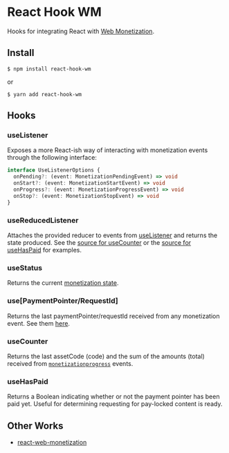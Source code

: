 # React Hook WM
Hooks for integrating React with [Web Monetization](https://webmonetization.org/).

## Install
    $ npm install react-hook-wm

or

    $ yarn add react-hook-wm

## Hooks

### useListener
Exposes a more React-ish way of interacting with monetization events through the following interface:

```typescript
interface UseListenerOptions {
  onPending?: (event: MonetizationPendingEvent) => void
  onStart?: (event: MonetizationStartEvent) => void
  onProgress?: (event: MonetizationProgressEvent) => void
  onStop?: (event: MonetizationStopEvent) => void
}
```

### useReducedListener
Attaches the provided reducer to events from [useListener](#useListener) and returns the state produced. See the [source for useCounter](src/counter.ts) or the [source for useHasPaid](src/has-paid.ts) for examples.

### useStatus
Returns the current [monetization state](https://webmonetization.org/docs/api#states).

### use[PaymentPointer/RequestId]
Returns the last paymentPointer/requestId received from any monetization event. See them [here](https://webmonetization.org/docs/api#browser-events).

### useCounter
Returns the last assetCode (code) and the sum of the amounts (total) received from [`monetizationprogress`](https://webmonetization.org/docs/api#monetizationprogress) events.

### useHasPaid
Returns a Boolean indicating whether or not the payment pointer has been paid yet. Useful for determining requesting for pay-locked content is ready.

## Other Works
- [react-web-monetization](https://github.com/sharafian/react-web-monetization)
